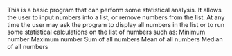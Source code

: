 This is a basic program that can perform some statistical analysis. It allows the user to input numbers into a list, or remove numbers from the list.
At any time the user may ask the program to display all numbers in the list or to run some statistical calculations on the list of numbers such as:
Minimum number
Maximum number
Sum of all numbers
Mean of all numbers
Median of all numbers

